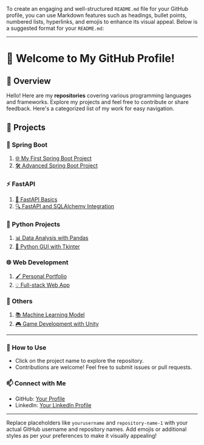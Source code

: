 To create an engaging and well-structured `README.md` file for your GitHub profile, you can use Markdown features such as headings, bullet points, numbered lists, hyperlinks, and emojis to enhance its visual appeal. Below is a suggested format for your `README.md`:

---

# 🌟 Welcome to My GitHub Profile!  

## 📖 Overview  
Hello! Here are my **repositories** covering various programming languages and frameworks. Explore my projects and feel free to contribute or share feedback. Here's a categorized list of my work for easy navigation.  

## 🚀 Projects  

### 🌼 Spring Boot  
1. [🌐 My First Spring Boot Project](https://github.com/yourusername/repository-name-1)  
2. [🛠️ Advanced Spring Boot Project](https://github.com/yourusername/repository-name-2)  

### ⚡ FastAPI  
1. [🚀 FastAPI Basics](https://github.com/yourusername/repository-name-3)  
2. [🔍 FastAPI and SQLAlchemy Integration](https://github.com/yourusername/repository-name-4)  

### 🐍 Python Projects  
1. [📊 Data Analysis with Pandas](https://github.com/yourusername/repository-name-5)  
2. [🎨 Python GUI with Tkinter](https://github.com/yourusername/repository-name-6)  

### 🌐 Web Development  
1. [🖌️ Personal Portfolio](https://github.com/yourusername/repository-name-7)  
2. [💡 Full-stack Web App](https://github.com/yourusername/repository-name-8)  

### 🎯 Others  
1. [📚 Machine Learning Model](https://github.com/yourusername/repository-name-9)  
2. [🎮 Game Development with Unity](https://github.com/yourusername/repository-name-10)  

---

### 🌟 How to Use  
- Click on the project name to explore the repository.  
- Contributions are welcome! Feel free to submit issues or pull requests.  

### 📫 Connect with Me  
- GitHub: [Your Profile](https://github.com/yourusername)  
- LinkedIn: [Your LinkedIn Profile](https://linkedin.com/in/yourusername)  

---

Replace placeholders like `yourusername` and `repository-name-1` with your actual GitHub username and repository names. Add emojis or additional styles as per your preferences to make it visually appealing!
